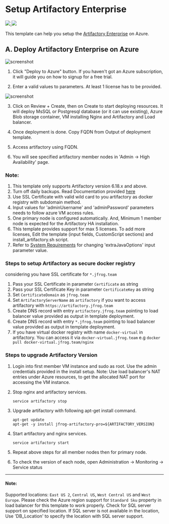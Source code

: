 # Setup Artifactory Enterprise

<a href="https://portal.azure.com/#create/Microsoft.Template/uri/https%3A%2F%2Fraw.githubusercontent.com%2Fjfrog%2FJFrog-Cloud-Installers%2Farm-xray%2FAzureResourceManager%2FArtifactory%2Fazuredeploy_ms_ps.json" target="_blank">
<img src="https://aka.ms/deploytoazurebutton"/>
</a>
<a href="http://armviz.io/#/?load=https%3A%2F%2Fraw.githubusercontent.com%2Fjfrog%2FJFrog-Cloud-Installers%2Farm-xray%2FAzureResourceManager%2FArtifactory%2Fazuredeploy_ms_ps.json" target="_blank">
<img src="http://armviz.io/visualizebutton.png"/>
</a>

This template can help you setup the [Artifactory Enterprise](https://jfrog.com/artifactory) on Azure.

## A. Deploy Artifactory Enterprise on Azure
![screenshot](images/HA_Diagram.png)


1. Click "Deploy to Azure" button. If you haven't got an Azure subscription, it will guide you on how to signup for a free trial.

2. Enter a valid values to parameters. At least 1 license has to be provided.


![screenshot](images/Parameters.png)

3. Click on Review + Create, then on Create to start deploying resources. It will deploy MsSQL or Postgresql database (or it can use existing), Azure Blob storage container, VM installing Nginx and Artifactory and Load balancer.

4. Once deployment is done. Copy FQDN from Output of deployment template.

5. Access artifactory using FQDN.

6. You will see specified artifactory member nodes in 'Admin ->  High Availability' page.

### Note:
1. This template only supports Artifactory version 6.18.x and above.
2. Turn off daily backups. Read Documentation provided [here](https://www.jfrog.com/confluence/display/RTF/Managing+Backups)
3. Use SSL Certificate with valid wild card to you artifactory as docker registry with subdomain method.
4. Input values for 'adminUsername' and 'adminPassword' parameters needs to follow azure VM access rules.
5. One primary node is configured automatically. And, Minimum 1 member node is expected for the Artifactory HA installation.
6. This template provides support for max 5 licenses. To add more licenses, Edit the template (input fields, CustomScript sections) and install_artifactory.sh script.
7. Refer to [System Requirements](https://www.jfrog.com/confluence/display/RTF/System+Requirements) for changing 'extraJavaOptions' input parameter value.

### Steps to setup Artifactory as secure docker registry
considering you have SSL certificate for `*.jfrog.team`
1. Pass your SSL Certificate in parameter `Certificate` as string
2. Pass your SSL Certificate Key in parameter `CertificateKey` as string
3. Set `CertificateDomain` as `jfrog.team`
4. Set `ArtifactoryServerName` as `artifactory` if you want to access artifactory with `https://artifactory.jfrog.team`
5. Create DNS record with entry `artifactory.jfrog.team` pointing to load balancer value provided as output in template deployment.
6. Create DNS record with entry `*.jfrog.team` pointing to load balancer value provided as output in template deployment.
7. If you have virtual docker registry with name `docker-virtual` in artifactory. You can access it via `docker-virtual.jfrog.team`
   e.g ```docker pull docker-virtual.jfrog.team/nginx```

### Steps to upgrade Artifactory Version

1. Login into first member VM instance and sudo as root. Use the admin credentials provided in the install setup.
Note: Use load balancer's NAT entries under Azure resources, to get the allocated NAT port for accessing the VM instance.

2. Stop nginx and artifactory services.
    ```
    service artifactory stop
    ```

3. Upgrade artifactory with following apt-get install command.
    ```
    apt-get update
    apt-get -y install jfrog-artifactory-pro=${ARTIFACTORY_VERSION}
    ```
4. Start artifactory and nginx services.
    ```
    service artifactory start
    ```
5. Repeat above steps for all member nodes then for primary node.
6. To check the version of each node, open Administration -> Monitoring -> Service status

------
#### Note:
Supported locations: `East US 2`, `Central US`, `West Central US` and `West Europe`.
Please check the Azure region support for `Standard Sku` property in load balancer for this template to work properly.
Check for SQL server support on specified location. If SQL server is not available in the location, Use 'DB_Location' to specify the location with SQL server support.
